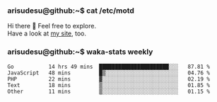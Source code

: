 ### arisudesu@github:~$ cat /etc/motd

Hi there 👋  Feel free to explore.  
Have a look at [my site](https://arisu.dev), too.

### arisudesu@github:~$ waka-stats weekly
<!--START_SECTION:waka-->

```text
Go           14 hrs 49 mins  ██████████████████████░░░   87.81 %
JavaScript   48 mins         █▒░░░░░░░░░░░░░░░░░░░░░░░   04.76 %
PHP          22 mins         ▓░░░░░░░░░░░░░░░░░░░░░░░░   02.19 %
Text         18 mins         ▒░░░░░░░░░░░░░░░░░░░░░░░░   01.85 %
Other        11 mins         ▒░░░░░░░░░░░░░░░░░░░░░░░░   01.15 %
```

<!--END_SECTION:waka-->
